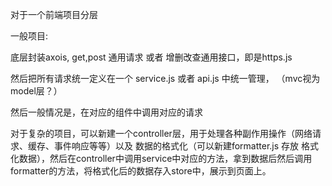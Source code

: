 对于一个前端项目分层

一般项目:

 底层封装axois, get,post 通用请求 或者 增删改查通用接口，即是https.js

然后把所有请求统一定义在一个 service.js 或者 api.js  中统一管理， （mvc视为model层？）

然后一般情况是，在对应的组件中调用对应的请求

对于复杂的项目，可以新建一个controller层，用于处理各种副作用操作（网络请求、缓存、事件响应等等）以及 数据的格式化（可以新建formatter.js 存放 格式化数据），然后在controller中调用service中对应的方法，拿到数据后然后调用formatter的方法，将格式化后的数据存入store中，展示到页面上。





